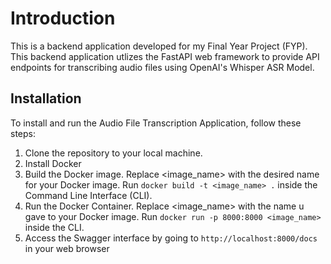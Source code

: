 # Introduction
This is a backend application developed for my Final Year Project (FYP). This backend application utlizes the FastAPI web framework to provide API endpoints for transcribing audio files using OpenAI's Whisper ASR Model.

## Installation
To install and run the Audio File Transcription Application, follow these steps:
1. Clone the repository to your local machine.
2. Install Docker
3. Build the Docker image. Replace <image_name> with the desired name for your Docker image.
Run ```docker build -t <image_name> .``` inside the Command Line Interface (CLI).
4. Run the Docker Container. Replace <image_name> with the name u gave to your Docker image.
Run ```docker run -p 8000:8000 <image_name>``` inside the CLI.
5. Access the Swagger interface by going to ```http://localhost:8000/docs``` in your web browser



